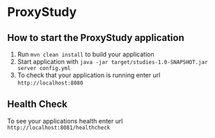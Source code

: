 # ProxyStudy

How to start the ProxyStudy application
---

1. Run `mvn clean install` to build your application
1. Start application with `java -jar target/studies-1.0-SNAPSHOT.jar server config.yml`
1. To check that your application is running enter url `http://localhost:8080`

Health Check
---

To see your applications health enter url `http://localhost:8081/healthcheck`
